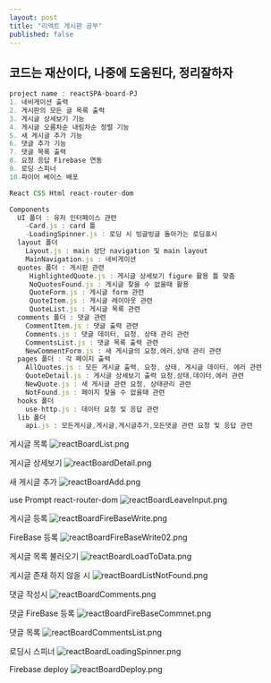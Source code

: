 ```yaml
---
layout: post
title: "리액트 게시판 공부"
published: false
---
```


## 코드는 재산이다, 나중에 도움된다, 정리잘하자

```js
project name : reactSPA-board-PJ
1. 네비게이션 출력
2. 게시판의 모든 글 목록 출력
3. 게시글 상세보기 기능
4. 게시글 오름차순 내림차순 정렬 기능
5. 새 게시글 추가 기능
6. 댓글 추가 기능
7. 댓글 목록 출력
8. 요청 응답 Firebase 연동
9. 로딩 스피너
10.파이어 베이스 배포

React CSS Html react-router-dom

Components
  UI 폴더 : 유저 인터페이스 관련
    -Card.js : card 틀
    -LoadingSpinner.js : 로딩 시 빙글빙글 돌아가는 로딩표시
  layout 폴더 
    Layout.js : main 상단 navigation 및 main layout
    MainNavigation.js : 네비게이션
  quotes 폴더 : 게시판 관련
     HighlightedQuote.js : 게시글 상세보기 figure 활용 틀 맞춤
     NoQuotesFound.js : 게시글 찾을 수 없을때 활용
     QuoteForm.js : 게시글 form 관련
     QuoteItem.js : 게시글 레이아웃 관련
     QuoteList.js : 게시글 목록 관련
  comments 폴더 : 댓글 관련
    CommentItem.js : 댓글 출력 관련
    Comments.js : 댓글 데이터, 요청, 상태 관리 관련
    CommentsList.js : 댓글 목록 출력 관련
    NewCommentForm.js : 새 게시글의 요청,에러,상태 관리 관련
  pages 폴더 : 각 페이지 출력
    AllQuotes.js : 모든 게시글 출력, 요청, 상태, 게시글 데이터, 에러 관련
    QuoteDetail.js : 게시글 상세보기 출력 요청,상태,데이터,에러 관련
    NewQuote.js : 새 게시글 관련 요청, 상태관리 관련
    NotFound.js : 페이지 찾을 수 없을때 관련
  hooks 폴더
    use-http.js : 데이터 요청 및 응답 관련
  lib 폴더
    api.js : 모든게시글,게시글,게시글추가,모든댓글 관련 요청 및 응답 관련


```

게시글 목록
![reactBoardList.png](../img/reactBoardList.png)

게시글 상세보기
![reactBoardDetail.png](../img/reactBoardDetail.png)

새 게시글 추가
![reactBoardAdd.png](../img/reactBoardAdd.png)

use Prompt react-router-dom
![reactBoardLeaveInput.png](../img/reactBoardLeaveInput.png)

게시글 등록
![reactBoardFireBaseWrite.png](../img/reactBoardFireBaseWrite.png)

FireBase 등록
![reactBoardFireBaseWrite02.png](../img/reactBoardFireBaseWrite02.png)

게시글 목록 불러오기
![reactBoardLoadToData.png](../img/reactBoardLoadToData.png)

게시글 존재 하지 않을 시
![reactBoardListNotFound.png](../img/reactBoardListNotFound.png)

댓글 작성시
![reactBoardComments.png](../img/reactBoardComments.png)

댓글 FireBase 등록
![reactBoardFireBaseCommnet.png](../img/reactBoardFireBaseCommnet.png)

댓글 목록
![reactBoardCommentsList.png](../img/reactBoardCommentsList.png)

로딩시 스피너
![reactBoardLoadingSpinner.png](../img/reactBoardLoadingSpinner.png)

Firebase deploy
![reactBoardDeploy.png](../img/reactBoardDeploy.png)








